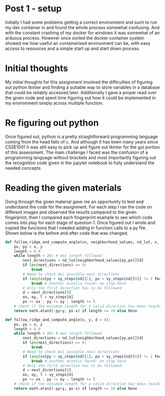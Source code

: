 # Post 1 - setup
Initially I had some problems getting a correct environment and such to run my dev container in and found the whole process somewhat confusing. And with the constant crashing of my docker for windows it was somewhat of an arduous process. However once sorted the docker container system showed me how useful an containerised environment can be, with easy access to resources and a simple start up and start down process.

# Initial thoughts
My initial thoughts for this assignment involved the difficulties of figuring out python tkinter and finding a suitable way to store variables in a database that could be reliably accessed later. Additionally I gave a proper read over the given code and spent time figuring out how it could be implemented in my environment simply across multiple function.

# Re figuring out python
Once figured out, python is a pretty straightforward programming language coming from the head falls of c. And although it has been many years since CSSE1001 it was still easy to pick up and figure out tkinter for the gui portion of this assessment. The main challenge I faced was the confusion of a programming language without brackets and most importantly figuring out the recognition code given in the jupyter notebook to fully understand the needed concepts.

# Reading the given materials
Going through the given material gave me an opportunity to test and understand the code for the assignment. For each step I ran the code on different images and observed the results compared to the given fingerprint, then I compared each fingerprint example to see which code comes into play for each stage of question 1. Once figured out I wrote and copied the functions that I needed adding in function calls to a py file. Shown below is the before and after code that was changed.

```python
def follow_ridge_and_compute_angle(cn, neighborhood_values, nd_lut, x, y, d = 8):
    px, py = x, y
    length = 0.0
    while length < 20: # max length followed
        next_directions = nd_lut[neighborhood_values[py,px]][d]
        if len(next_directions) == 0:
            break
        # Need to check ALL possible next directions
        if (any(cn[py + xy_steps[nd][1], px + xy_steps[nd][0]] != 2 for nd in next_directions)):
            break # another minutia found: we stop here
        # Only the first direction has to be followed
        d = next_directions[0]
        ox, oy, l = xy_steps[d]
        px += ox ; py += oy ; length += l
    # check if the minimum length for a valid direction has been reached
    return math.atan2(-py+y, px-x) if length >= 10 else None
```

```python
def follow_ridge_and_compute_angle(x, y, d = 8):
    px, py = x, y
    length = 0.0
    while length < 20: # max length followed
        next_directions = nd_lut[neighborhood_values[py,px]][d]
        if len(next_directions) == 0:
            break
        # Need to check ALL possible next directions
        if (any(cn[py + xy_steps[nd][1], px + xy_steps[nd][0]] != 2 for nd in next_directions)):
            break # another minutia found: we stop here
        # Only the first direction has to be followed
        d = next_directions[0]
        ox, oy, l = xy_steps[d]
        px += ox ; py += oy ; length += l
    # check if the minimum length for a valid direction has been reached
    return math.atan2(-py+y, px-x) if length >= 10 else None
```
